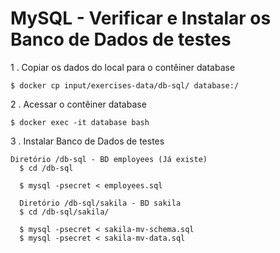 # MySQL - Verificar e Instalar os Banco de Dados de testes

1 . Copiar os dados do local para o contêiner database

    $ docker cp input/exercises-data/db-sql/ database:/

2 . Acessar o contêiner database

    $ docker exec -it database bash

3 . Instalar Banco de Dados de testes

    Diretório /db-sql - BD employees (Já existe)
      $ cd /db-sql  

      $ mysql -psecret < employees.sql

      Diretório /db-sql/sakila - BD sakila
      $ cd /db-sql/sakila/

      $ mysql -psecret < sakila-mv-schema.sql
      $ mysql -psecret < sakila-mv-data.sql
